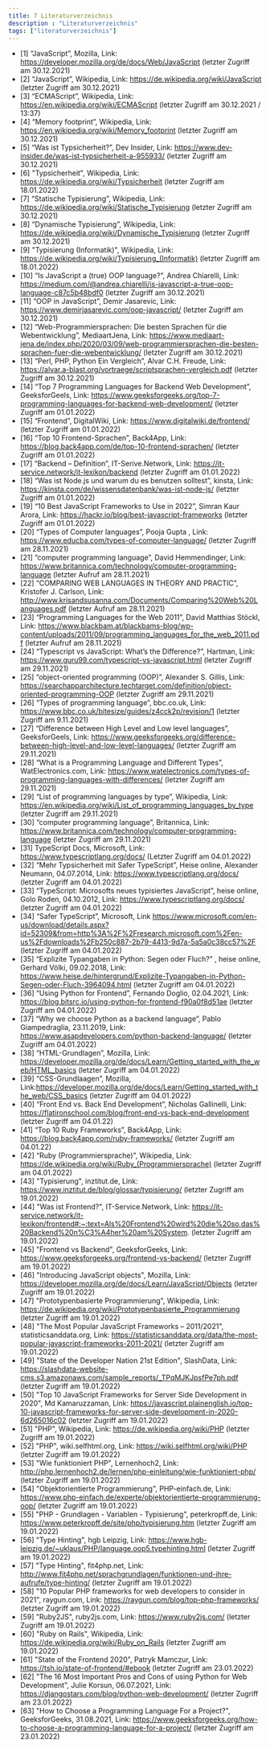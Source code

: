 ```yaml
---
title: 7 Literaturverzeichnis
description : "Literaturverzeichnis"
tags: ["literaturverzeichnis"]
---
```


- [1] “JavaScript”, Mozilla, Link: https://developer.mozilla.org/de/docs/Web/JavaScript (letzter Zugriff am 30.12.2021)
- [2] “JavaScript”, Wikipedia, Link: https://de.wikipedia.org/wiki/JavaScript (letzter Zugriff am 30.12.2021)
- [3] “ECMAScript”, Wikipedia, Link: https://en.wikipedia.org/wiki/ECMAScript (letzter Zugriff am 30.12.2021 / 13:37)
- [4] “Memory footprint”, Wikipedia, Link: https://en.wikipedia.org/wiki/Memory_footprint (letzter Zugriff am 30.12.2021)
- [5] “Was ist Typsicherheit?”, Dev Insider, Link: https://www.dev-insider.de/was-ist-typsicherheit-a-955933/ (letzter Zugriff am 30.12.2021)
- [6] "Typsicherheit", Wikipedia, Link: https://de.wikipedia.org/wiki/Typsicherheit (letzter Zugriff am 18.01.2022)
- [7] “Statische Typisierung”, Wikipedia, Link: https://de.wikipedia.org/wiki/Statische_Typisierung (letzter Zugriff am 30.12.2021)
- [8] “Dynamische Typisierung”, Wikipedia, Link: https://de.wikipedia.org/wiki/Dynamische_Typisierung (letzter Zugriff am 30.12.2021)
- [9] "Typisierung (Informatik)", Wikipedia, Link: https://de.wikipedia.org/wiki/Typisierung_(Informatik) (letzter Zugriff am 18.01.2022)
- [10] “Is JavaScript a (true) OOP language?”, Andrea Chiarelli, Link: https://medium.com/@andrea.chiarelli/is-javascript-a-true-oop-language-c87c5b48bdf0 (letzter Zugriff am 30.12.2021)
- [11] “OOP in JavaScript”, Demir Jasarevic, Link: https://www.demirjasarevic.com/oop-javascript/ (letzter Zugriff am 30.12.2021)
- [12] “Web-Programmiersprachen: Die besten Sprachen für die Webentwicklung”, MediaartJena, Link: https://www.mediaart-jena.de/index.php/2020/03/09/web-programmiersprachen-die-besten-sprachen-fuer-die-webentwicklung/ (letzter Zugriff am 30.12.2021)
- [13] “Perl, PHP, Python Ein Vergleich”, Alvar C.H. Freude, Link: https://alvar.a-blast.org/vortraege/scriptsprachen-vergleich.pdf (letzter Zugriff am 30.12.2021)
- [14] “Top 7 Programming Languages for Backend Web Development”, GeeksforGeels, Link: https://www.geeksforgeeks.org/top-7-programming-languages-for-backend-web-development/ (letzter Zugriff am 01.01.2022)
- [15] “Frontend”, DigitalWiki, Link: https://www.digitalwiki.de/frontend/ (letzter Zugriff am 01.01.2022)
- [16] “Top 10 Frontend-Sprachen”, Back4App, Link: https://blog.back4app.com/de/top-10-frontend-sprachen/ (letzter Zugriff am 01.01.2022)
- [17] “Backend – Definition”, IT-Serive.Network, Link: https://it-service.network/it-lexikon/backend (letzter Zugriff am 01.01.2022)
- [18] “Was ist Node.js und warum du es benutzen solltest”, kinsta, Link: https://kinsta.com/de/wissensdatenbank/was-ist-node-js/ (letzter Zugriff am 01.01.2022)
- [19] “10 Best JavaScript Frameworks to Use in 2022”, Simran Kaur Arora, Link: https://hackr.io/blog/best-javascript-frameworks (letzter Zugriff am 01.01.2022)
- [20] “Types of Computer languages”, Pooja Gupta , Link: https://www.educba.com/types-of-computer-language/ (letzter Zugriff am 28.11.2021)
- [21] “computer programming language”,		David Hemmendinger, Link: https://www.britannica.com/technology/computer-programming-language (letzter Aufruf am 28.11.2021)
- [22] “COMPARING WEB LANGUAGES IN THEORY AND PRACTIC”, Kristofer J. Carlson, Link: http://www.krisandsusanna.com/Documents/Comparing%20Web%20Languages.pdf (letzter Aufruf am 28.11.2021)
- [23] “Programming Languages for the Web 2011”, David Matthias Stöckl, Link: https://www.blackbam.at/blackbams-blog/wp-content/uploads/2011/09/programming_languages_for_the_web_2011.pdf (letzter Aufruf am 28.11.2021)
- [24] “Typescript vs JavaScript: What’s the Difference?”, Hartman, Link: https://www.guru99.com/typescript-vs-javascript.html (letzter Zugriff am 29.11.2021)
- [25] “object-oriented programming (OOP)”, Alexander S. Gillis, Link: https://searchapparchitecture.techtarget.com/definition/object-oriented-programming-OOP (letzter Zugriff am 29.11.2021)
- [26] “Types of programming language”, bbc.co.uk, Link: https://www.bbc.co.uk/bitesize/guides/z4cck2p/revision/1 (letzter Zugriff am 9.11.2021)
- [27] “Difference between High Level and Low level languages”, GeeksforGeels, Link: https://www.geeksforgeeks.org/difference-between-high-level-and-low-level-languages/ (letzter Zugriff am 29.11.2021)
- [28] “What is a Programming Language and Different Types”, WatElectronics.com, Link: https://www.watelectronics.com/types-of-programming-languages-with-differences/ (letzter Zugriff am 29.11.2021)
- [29] “List of programming languages by type”, Wikipedia, Link: https://en.wikipedia.org/wiki/List_of_programming_languages_by_type (letzter Zugriff am 29.11.2021)
- [30] “computer programming language”, Britannica, Link: https://www.britannica.com/technology/computer-programming-language (letzter Zugriff am 29.11.2021)
- [31] TypeScript Docs, Microsoft, Link: https://www.typescriptlang.org/docs/ (Letzter Zugriff am 04.01.2022)
- [32] “Mehr Typsicherheit mit Safer TypeScript”, Heise online, Alexander Neumann, 04.07.2014, Link: https://www.typescriptlang.org/docs/ (letzter Zugriff am 04.01.2022)
- [33] “TypeScript: Microsofts neues typisiertes JavaScript”, heise online, Golo Roden, 04.10.2012, Link: https://www.typescriptlang.org/docs/ (letzter Zugriff am 04.01.2022)
- [34] “Safer TypeScript”, Microsoft, Link https://www.microsoft.com/en-us/download/details.aspx?id=52309&from=http%3A%2F%2Fresearch.microsoft.com%2Fen-us%2Fdownloads%2Fb250c887-2b79-4413-9d7a-5a5a0c38cc57%2F (letzter Zugriff am 04.01.2022)
- [35] “Explizite Typangaben in Python: Segen oder Fluch?” , heise online, Gerhard Völki, 09.02.2018, Link: https://www.heise.de/hintergrund/Explizite-Typangaben-in-Python-Segen-oder-Fluch-3964094.html (letzter Zugriff am 04.01.2022)
- [36] “Using Python for Frontend”, Fernando Doglio, 02.04.2021, Link: https://blog.bitsrc.io/using-python-for-frontend-f90a0f8d51ae (letzter Zugriff am 04.01.2022)
- [37] “Why we choose Python as a backend language”, Pablo Giampedraglia, 23.11.2019, Link: https://www.asapdevelopers.com/python-backend-language/ (letzter Zugriff am 04.01.2022)
- [38] “HTML-Grundlagen”, Mozilla, Link: https://developer.mozilla.org/de/docs/Learn/Getting_started_with_the_web/HTML_basics (letzter Zugriff am 04.01.2022)
- [39] “CSS-Grundlaagen”, Mozilla, Link:https://developer.mozilla.org/de/docs/Learn/Getting_started_with_the_web/CSS_basics (letzter Zugriff am 04.01.2022)
- [40] “Front End vs. Back End Development”, Nicholas Gallinelli, Link: https://flatironschool.com/blog/front-end-vs-back-end-development (letzter Zugriff am 04.01.22)
- [41] “Top 10 Ruby Frameworks”, Back4App, Link: https://blog.back4app.com/ruby-frameworks/ (letzter Zugriff am 04.01.22)
- [42] “Ruby (Programmiersprache)”, Wikipedia, Link: https://de.wikipedia.org/wiki/Ruby_(Programmiersprache) (letzter Zugriff am 04.01.2022)
- [43] "Typisierung", inztitut.de, Link: https://www.inztitut.de/blog/glossar/typisierung/ (letzter Zugriff am 19.01.2022)
- [44] "Was ist Frontend?", IT-Service.Network, Link: https://it-service.network/it-lexikon/frontend#:~:text=Als%20Frontend%20wird%20die%20so,das%20Backend%20n%C3%A4her%20am%20System. (letzter Zugriff am 19.01.2022)
- [45] "Frontend vs Backend", GeeksforGeeks, Link: https://www.geeksforgeeks.org/frontend-vs-backend/ (letzter Zugriff am 19.01.2022)
- [46] "Introducing JavaScript objects", Mozilla, Link: https://developer.mozilla.org/de/docs/Learn/JavaScript/Objects (letzter Zugriff am 19.01.2022)
- [47] "Prototypenbasierte Programmierung", Wikipedia, Link: https://de.wikipedia.org/wiki/Prototypenbasierte_Programmierung (letzter Zugriff am 19.01.2022)
- [48] "The Most Popular JavaScript Frameworks – 2011/2021", statisticsanddata.org, Link: https://statisticsanddata.org/data/the-most-popular-javascript-frameworks-2011-2021/ (letzter Zugriff am 19.01.2022)
- [49] "State of the Developer Nation 21st Edition", SlashData, Link: https://slashdata-website-cms.s3.amazonaws.com/sample_reports/_TPqMJKJpsfPe7ph.pdf (letzter Zugriff am 19.01.2022)
- [50] "Top 10 JavaScript Frameworks for Server Side Development in 2020", Md Kamaruzzaman, Link: https://javascript.plainenglish.io/top-10-javascript-frameworks-for-server-side-development-in-2020-6d265016c02 (letzter Zugriff am 19.01.2022)
- [51] "PHP", Wikipedia, Link: https://de.wikipedia.org/wiki/PHP (letzter Zugriff am 19.01.2022)
- [52] "PHP", wiki.selfhtml.org, Link: https://wiki.selfhtml.org/wiki/PHP (letzter Zugriff am 19.01.2022)
- [53] "Wie funktioniert PHP", Lernenhoch2, Link: http://php.lernenhoch2.de/lernen/php-einleitung/wie-funktioniert-php/ (letzter Zugriff am 19.01.2022)
- [54] "Objektorientierte Programmierung", PHP-einfach.de, Link: https://www.php-einfach.de/experte/objektorientierte-programmierung-oop/ (letzter Zugriff am 19.01.2022)
- [55] "PHP - Grundlagen - Variablen - Typisierung", peterkropff.de, Link: https://www.peterkropff.de/site/php/typisierung.htm (letzter Zugriff am 19.01.2022)
- [56] "Type Hinting", hgb Leipzig, Link: https://www.hgb-leipzig.de/~uklaus/PHP/language.oop5.typehinting.html (letzter Zugriff am 19.01.2022)
- [57] "Type Hinting", fit4php.net, Link: http://www.fit4php.net/sprachgrundlagen/funktionen-und-ihre-aufrufe/type-hinting/ (letzter Zugriff am 19.01.2022)
- [58] "10 Popular PHP frameworks for web developers to consider in 2021", raygun.com, Link: https://raygun.com/blog/top-php-frameworks/ (letzter Zugriff am 19.01.2022)
- [59] "Ruby2JS", ruby2js.com, Link: https://www.ruby2js.com/ (letzter Zugriff am 19.01.2022)
- [60] "Ruby on Rails", Wikipedia, Link: https://de.wikipedia.org/wiki/Ruby_on_Rails (letzter Zugriff am 19.01.2022)
- [61] "State of the Frontend 2020", Patryk Mamczur, Link: https://tsh.io/state-of-frontend/#ebook (letzter Zugriff am 23.01.2022)
- [62] "The 16 Most Important Pros and Cons of using Python for Web Development", Julie Korsun, 06.07.2021, Link: https://djangostars.com/blog/python-web-development/ (letzter Zugriff am 23.01.2022)
- [63] "How to Choose a Programming Language For a Project?", GeeksforGeeks, 31.08.2021, Link: https://www.geeksforgeeks.org/how-to-choose-a-programming-language-for-a-project/ (letzter Zugriff am 23.01.2022)